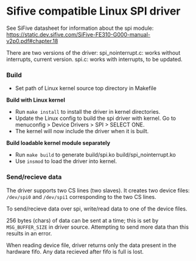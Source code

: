 # Sifive compatible Linux SPI driver

See SiFive datasheet for information about the spi module:\
https://static.dev.sifive.com/SiFive-FE310-G000-manual-v2p0.pdf#chapter.18

There are two versions of the driver:
spi_nointerrupt.c: works without interrupts, current version.
spi.c: works with interrupts, to be updated.

### Build
- Set path of Linux kernel source top directory in Makefile

**Build with Linux kernel**
- Run `make install` to install the driver in kernel directories.
- Update the Linux config to build the spi driver with kernel.
  Go to menuconfig > Device Drivers > SPI > SELECT ONE.
- The kernel will now include the driver when it is built.

**Build loadable kernel module separately**
- Run `make build` to generate build/spi.ko build/spi_nointerrupt.ko
- Use `insmod` to load the driver into kernel.

### Send/recieve data
The driver supports two CS lines (two slaves). It creates two device files: `/dev/spi0` and `/dev/spi1` corresponding to the two CS lines.

To send/recieve data over spi, write/read data to one of the device files.

256 bytes (chars) of data can be sent at a time; this is set by `MSG_BUFFER_SIZE` in driver source. Attempting to send more data than this results in an error.

When reading device file, driver returns only the data present in the hardware fifo. Any data recieved after fifo is full is lost.
